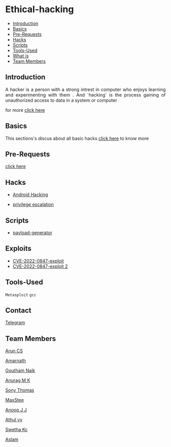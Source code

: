 # Ethical-hacking

- [Introduction](#introduction)
- [Basics](#basics)
- [Pre-Requests](#pre-requests)
- [Hacks](#hacks)
- [Scripts](#scripts)
- [Tools-Used](#Tools-Used)
- [What is](#whatis)
- [Team Members](#team-members)

## Introduction 
   <p align="justify"> 
      A hacker is a person with a strong intrest in computer who enjoys learning and experimenting with them . And `hacking` is the process gaining of unauthorized access to data in a system or computer
   </p>


for more [click here](https://github.com/aruncs31s/ethical-hacking/tree/main/Introduction)

## Basics 
This sections's discus about all basic hacks
[click here](https://github.com/aruncs31s/ethical-hacking/tree/main/Basics) to know more 

## Pre-Requests

[click here](https://github.com/aruncs31s/ethical-hacking/tree/main/Pre-Requests)


## Hacks
- [Android Hacking](https://github.com/aruncs31s/ethical-hacking/tree/main/android-hacking)

- [privilege escalation](https://github.com/aruncs31s/ethical-hacking/tree/main/privilege%20escalation)


## Scripts 
- [payload-generator](https://github.com/aruncs31s/ethical-hacking/blob/main/Scripts/payload-generator-script1.sh)

## Exploits 

- [CVE-2022-0847-exploit](https://github.com/aruncs31s/ethical-hacking/blob/main/Scripts/CVE-2022-0847-exploit.c)
- [CVE-2022-0847-exploit 2](https://github.com/aruncs31s/ethical-hacking/blob/main/Scripts/CVE-2022-0847-exploit.c2)

## Tools-Used

`Metasploit`  `gcc`
## Contact

[Telegram](https://t.me/+mqL4fZrUtEw0MjJl)

## Team Members

[Arun CS](https://github.com/aruncs31s/
)

[Amarnath](https://github.com/amarnath749)

[Goutham Naik](https://github.com/Gouthamexe)

[Anurag M K]()

[Sony Thomas](https://github.com/sonyt86)

[MaxStee](https://github.com/Maxsteee)


[Anoop J J]()

[Athul vv](https://github.com/athulvv1)

[Swetha Kc]()

[Aslam]()